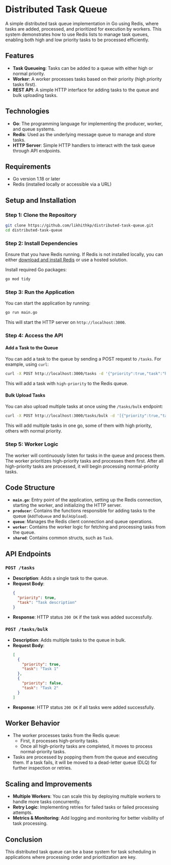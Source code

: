
# Distributed Task Queue

A simple distributed task queue implementation in Go using Redis, where tasks are added, processed, and prioritized for execution by workers. This system demonstrates how to use Redis lists to manage task queues, enabling both high and low priority tasks to be processed efficiently.

## Features
- **Task Queueing**: Tasks can be added to a queue with either high or normal priority.
- **Worker**: A worker processes tasks based on their priority (high priority tasks first).
- **REST API**: A simple HTTP interface for adding tasks to the queue and bulk uploading tasks.

## Technologies
- **Go**: The programming language for implementing the producer, worker, and queue systems.
- **Redis**: Used as the underlying message queue to manage and store tasks.
- **HTTP Server**: Simple HTTP handlers to interact with the task queue through API endpoints.

## Requirements
- Go version 1.18 or later
- Redis (installed locally or accessible via a URL)

## Setup and Installation

### Step 1: Clone the Repository
```bash
git clone https://github.com/likhithkp/distributed-task-queue.git
cd distributed-task-queue
```

### Step 2: Install Dependencies
Ensure that you have Redis running. If Redis is not installed locally, you can either [download and install Redis](https://redis.io/download) or use a hosted solution.

Install required Go packages:
```bash
go mod tidy
```

### Step 3: Run the Application
You can start the application by running:

```bash
go run main.go
```

This will start the HTTP server on `http://localhost:3000`.

### Step 4: Access the API

#### Add a Task to the Queue
You can add a task to the queue by sending a POST request to `/tasks`. For example, using `curl`:

```bash
curl -X POST http://localhost:3000/tasks -d '{"priority":true,"task":"high-priority task"}'
```

This will add a task with `high-priority` to the Redis queue.

#### Bulk Upload Tasks
You can also upload multiple tasks at once using the `/tasks/bulk` endpoint:

```bash
curl -X POST http://localhost:3000/tasks/bulk -d '[{"priority":true,"task":"task 1"}, {"priority":false,"task":"task 2"}]'
```

This will add multiple tasks in one go, some of them with high priority, others with normal priority.

### Step 5: Worker Logic
The worker will continuously listen for tasks in the queue and process them. The worker prioritizes high-priority tasks and processes them first. After all high-priority tasks are processed, it will begin processing normal-priority tasks.

## Code Structure
- **`main.go`**: Entry point of the application, setting up the Redis connection, starting the worker, and initializing the HTTP server.
- **`producer`**: Contains the functions responsible for adding tasks to the queue (`AddToQueue` and `BulkUpload`).
- **`queue`**: Manages the Redis client connection and queue operations.
- **`worker`**: Contains the worker logic for fetching and processing tasks from the queue.
- **`shared`**: Contains common structs, such as `Task`.

## API Endpoints

### `POST /tasks`
- **Description**: Adds a single task to the queue.
- **Request Body**:
  ```json
  {
    "priority": true,
    "task": "Task description"
  }
  ```
- **Response**: HTTP status `200 OK` if the task was added successfully.

### `POST /tasks/bulk`
- **Description**: Adds multiple tasks to the queue in bulk.
- **Request Body**:
  ```json
  [
    {
      "priority": true,
      "task": "Task 1"
    },
    {
      "priority": false,
      "task": "Task 2"
    }
  ]
  ```
- **Response**: HTTP status `200 OK` if all tasks were added successfully.

## Worker Behavior
- The worker processes tasks from the Redis queue:
  - First, it processes high-priority tasks.
  - Once all high-priority tasks are completed, it moves to process normal-priority tasks.
- Tasks are processed by popping them from the queue and executing them. If a task fails, it will be moved to a dead-letter queue (DLQ) for further inspection or retries.

## Scaling and Improvements
- **Multiple Workers**: You can scale this by deploying multiple workers to handle more tasks concurrently.
- **Retry Logic**: Implementing retries for failed tasks or failed processing attempts.
- **Metrics & Monitoring**: Add logging and monitoring for better visibility of task processing.

## Conclusion
This distributed task queue can be a base system for task scheduling in applications where processing order and prioritization are key.
